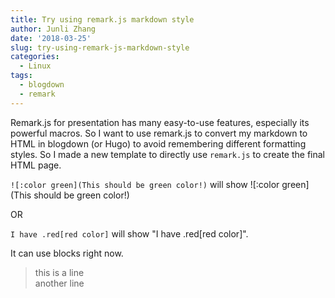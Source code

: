 ```yaml
---
title: Try using remark.js markdown style
author: Junli Zhang
date: '2018-03-25'
slug: try-using-remark-js-markdown-style
categories:
  - Linux
tags:
  - blogdown
  - remark
---
```


Remark.js for presentation has many easy-to-use features, especially its powerful macros. So I want to use remark.js to convert my markdown to HTML in blogdown (or Hugo) to avoid remembering different formatting styles. So I made a new template to directly use `remark.js` to create the final HTML page.

`![:color green](This should be green color!)` will show ![:color green](This should be green color!)

OR

`I have .red[red color]` will show "I have .red[red color]".

It can use blocks right now.

> this is a line  
> another line




